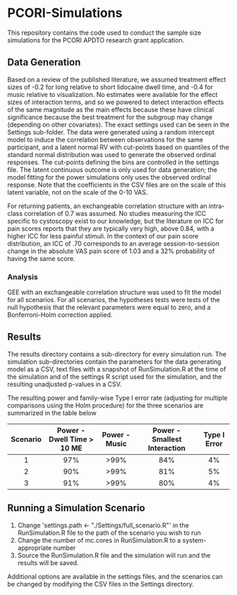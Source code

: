 # PCORI-Simulations

This repository contains the code used to conduct the sample size simulations for the PCORI APDTO research grant application. 

## Data Generation

Based on a review of the published literature, we assumed treatment effect sizes of -0.2 for long relative to short lidocaine dwell time, and -0.4 for music relative to visualization. No estimates were available for the effect sizes of interaction terms, and so we powered to detect interaction effects of the same magnitude as the main effects  because these have clinical significance because the best treatment for the subgroup may change (depending on other covariates). The exact settings used can be seen in the Settings sub-folder. The data were generated using a random intercept model to induce the correlation between observations for the same participant, and a latent normal RV with cut-points based on quantiles of the standard normal distribution was used to generate the observed ordinal responses. The cut-points defining the bins are controlled in the settings file. The latent continuous outcome is only used for data generation; the model fitting for the power simulations only uses the observed ordinal response. Note that the coefficients in the CSV files are on the scale of this latent variable, not on the scale of the 0-10 VAS. 

For returning patients, an exchangeable correlation structure with an intra-class correlation of 0.7 was assumed. No studies measuring the ICC specific to cystoscopy exist to our knowledge, but the literature on ICC for pain scores reports that they are typically very high, above 0.84, with a higher ICC for less painful stimuli. In the context of our pain score distribution, an ICC of .70 corresponds to an average session-to-session change in the absolute VAS pain score of 1.03 and a 32% probability of having the same score.

### Analysis

 GEE with an exchangeable correlation structure was used to fit the model for all scenarios. For all scenarios, the hypotheses tests were tests of the null hypothesis that the relevant parameters were equal to zero, and a Bonferroni-Holm correction applied. 

## Results

The results directory contains a sub-directory for every simulation run. The simulation sub-directories 
contain the parameters for the data generating model as a CSV,  text files with a snapshot of RunSimulation.R 
at the time of the simulation and of the settings R script used for the simulation, and the resulting
unadjusted p-values in a CSV. 

The resulting power and family-wise Type I error rate (adjusting for multiple comparisons using the Holm procedure) for the three scenarios are summarized in the table below

| Scenario | Power -  Dwell Time > 10 ME | Power -  Music | Power -  Smallest Interaction | Type I Error |
|:--------:|:---------------------------:|:--------------:|:-----------------------------:|:------------:|
|     1    |             97%             |      >99%      |              84%              |      4%      |
|     2    |             90%             |      >99%      |              81%              |      5%      |
|     3    |             91%             |      >99%      |              80%              |      4%      |

## Running a Simulation Scenario

1. Change 'settings.path <- "./Settings/full_scenario.R"' in the RunSimulation.R file to the path of the scenario you wish to run
2. Change the number of mc.cores in RunSimulation.R to a system-appropriate number
3. Source the RunSimulation.R file and the simulation will run and the results will be saved. 

Additional options are available in the settings files, and the scenarios can be changed by modifying the CSV files in the Settings directory. 